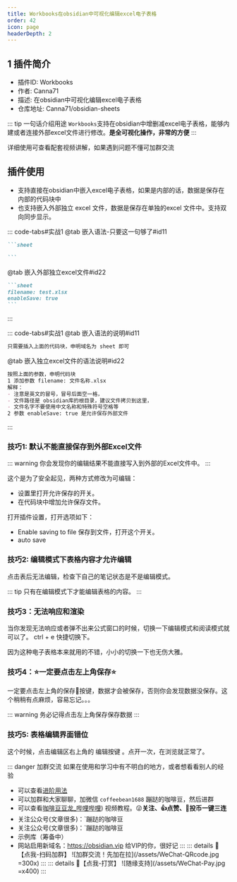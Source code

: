 ```yaml
---
title: Workbooks在obsidian中可视化编辑excel电子表格
order: 42
icon: page
headerDepth: 2
---
```

## 1 插件简介
- 插件ID: Workbooks
- 作者: Canna71
- 描述: 在obsidian中可视化编辑excel电子表格
- 仓库地址: Canna71/obsidian-sheets

::: tip 一句话介绍用途
`Workbooks`支持在obsidian中增删减excel电子表格，能够内建或者连接外部excel文件进行修改。**是全可视化操作，非常的方便**
:::

详细使用可查看配套视频讲解，如果遇到问题不懂可加群交流
<BiliBili bvid="BV1YV411A7mv" />

## 插件使用
- 支持直接在obsidian中嵌入excel电子表格，如果是内部的话，数据是保存在内部的代码块中
- 也支持嵌入外部独立 excel 文件，数据是保存在单独的excel 文件中。支持双向同步显示。

::: code-tabs#实战1
@tab 嵌入语法-只要这一句够了#id11
````markdown
```sheet

```
````
@tab 嵌入外部独立excel文件#id22
````markdown
```sheet
filename: test.xlsx
enableSave: true
```
````
:::

::: code-tabs#实战1
@tab 嵌入语法的说明#id11
````markdown
只需要插入上面的代码块，申明域名为 sheet 即可
````
@tab 嵌入独立excel文件的语法说明#id22
````markdown
按照上面的参数，申明代码块
1 添加参数 filename: 文件名称.xlsx 
解释：
- 注意是英文的冒号，冒号后面空一格，
- 文件路径是 obsidian库的根目录，建议文件拷贝到这里，
- 文件名字不要使用中文名称和特殊符号空格等
2 参数 enableSave: true 是允许保存外部文件
````
:::

### 技巧1: 默认不能直接保存到外部Excel文件

::: warning 
你会发现你的编辑结果不能直接写入到外部的Excel文件中。
:::

这个是为了安全起见，两种方式修改为可编辑：
- 设置里打开允许保存的开关。
- 在代码块中增加允许保存文件。

打开插件设置，打开选项如下：
- Enable saving to file 保存到文件，打开这个开关。
- auto save

### 技巧2: 编辑模式下表格内容才允许编辑

点击表后无法编辑，检查下自己的笔记状态是不是编辑模式。

::: tip
只有在编辑模式下才能编辑表格的内容。
:::

### 技巧3：无法响应和渲染
当你发现无法响应或者弹不出来公式窗口的时候，切换一下编辑模式和阅读模式就可以了。
ctrl + e 快捷切换下。

因为这种电子表格本来就用的不错，小小的切换一下也无伤大雅。

### 技巧4：⭐️一定要点击左上角保存⭐️

一定要点击左上角的保存💾按键，数据才会被保存，否则你会发现数据没保存。这个稍稍有点麻烦，容易忘记。。。

::: warning
务必记得点击左上角保存保存数据
:::

### 技巧5: 表格编辑界面错位

这个时候，点击编辑区右上角的 编辑按键 。点开一次，在浏览就正常了。


::: danger 加群交流
如果在使用和学习中有不明白的地方，或者想看看别人的经验
- 可以查看[进阶用法](/zh/advanced)
- 可以加群和大家聊聊，加微信 `coffeebean1688` 蹦跶的咖啡豆，然后进群
- 可以查看[咖啡豆豆龙_哔哩哔哩](https://space.bilibili.com/618777356)) 视频教程。😜**关注、👍点赞、📀投币一键三连**
- 关注公众号(文章很多)：`蹦跶的咖啡豆
- 关注公众号(文章很多)：`蹦跶的咖啡豆
- 示例库（筹备中）
- 网站启用新域名：https://obsidian.vip 给VIP的你，很好记
:::
::: details 🌱【点我-扫码加群】
![加群交流！先加在拉](/assets/WeChat-QRcode.jpg =300x) 
::: 
::: details 🍻【点我-打赏】
![随缘支持](/assets/WeChat-Pay.jpg =x400)
::: 



